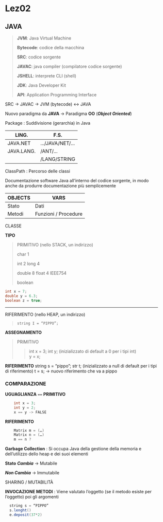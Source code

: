 # Lez02

## JAVA

> **JVM**: Java Virtual Machine
>
> **Bytecode**: codice della macchina
>
> **SRC**: codice sorgente
>
> **JAVAC**: java compiler (compilatore codice sorgente)
>
> **JSHELL**: interprete CLI (shell)
>
> **JDK**: Java Developer Kit
>
> **API**: Application Programming Interface

SRC -> JAVAC -> JVM (bytecode) <-> JAVA


Nuovo paradigma da **JAVA** -> Paradigma **OO** (***Object Oriented***)

Package
: Suddivisione (gerarchia) in Java


| LING. | F.S. |
| --- | --- |
| JAVA.NET   | .../JAVA/NET/... |
| JAVA.LANG. | /ANT/... |
|            | /LANG/STRING |

ClassPath
: Percorso delle classi

Documentazione software Java all’interno del codice sorgente, in modo anche da produrre documentazione più semplicemente

|OBJECTS | VARS |
| --- | --- |
| Stato | Dati |
| Metodi | Funzioni / Procedure |

CLASSE


**TIPO**

> PRIMITIVO (nello STACK, un indirizzo)
>
> char 1
>
> int 2	long 4
>
> double 8	float 4       IEEE754
>
> boolean

```java
int x = 7;
double y = 6.3;
boolean z = true;
```

---

RIFERIMENTO (nello HEAP, un indirizzo)

> `string I = “PIPPO”;`

**ASSEGNAMENTO**

> PRIMITIVO
>
> > int x = 3;
> > int y; (inizializzato di default a 0 per i tipi int)  
> > y = x;

**RIFERIMENTO**
string s = “pippo”;
str t; (inizializzato a null di default per i tipi di riferimento)
t = s; -> nuovo riferimento che va a pippo

### COMPARAZIONE

  **UGUAGLIANZA** `==`
  **PRIMITIVO**

```java
    int x = 3;
    int y = 2;
    x == y -> FALSE
```

  **RIFERIMENTO**

```java
    Matrix m = (…)
    Matrix n = (…)
    m == n ?
```

**Garbage Collection**
: Si occupa Java della gestione della memoria e dell’utilizzo
dello heap e dei suoi elementi


**Stato**
  ***Cambia*** -> Mutabile

  ***Non Cambia*** -> Immutabile

SHARING / MUTABILITÀ

**INVOCAZIONE METODI**
: Viene valutato l’oggetto (se il metodo esiste per l’oggetto) poi gli argomenti

```java
  string s = “PIPPO”
  s.lenght()
  e.deposit(37*2)
```

